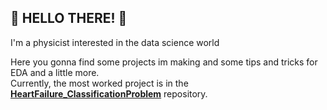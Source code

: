 ## 👋 HELLO THERE! 👋

I'm a physicist interested in the data science world

Here you gonna find some projects im making and some tips and tricks for EDA and a little more. <br>
Currently, the most worked project is in the [**HeartFailure_ClassificationProblem**](https://github.com/NavarroRamon/HeartFailure_ClassificationProblem/blob/main/README.md) repository.


<!---
NavarroRamon/NavarroRamon is a ✨ special ✨ repository because its `README.md` (this file) appears on your GitHub profile.
You can click the Preview link to take a look at your changes.
--->
